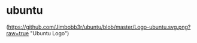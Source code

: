 # ubuntu

(https://github.com/Jimbobb3r/ubuntu/blob/master/Logo-ubuntu.svg.png?raw=true "Ubuntu Logo")


